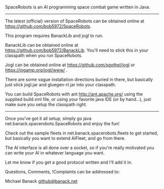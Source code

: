 SpaceRobots is an AI programming space combat game written in Java.

----------------------------------------------------------------------

The latest (official) version of SpaceRobots can be obtained online at
https://github.com/bob5972/SpaceRobots.

This program requires BanackLib and jogl to run.

BanackLib can be obtained online at https://github.com/bob5972/BanackLib.
You'll need to stick this in your classpath when you run SpaceRobots.

Jogl can be obtained online at https://github.com/sgothel/jogl or
https://jogamp.org/jogl/www/ .

There are some vague installation directions buried in there, but basically
just stick jogl.jar and gluegen-rt.jar into your classpath.

You can build SpaceRobots with ant http://ant.apache.org/ using the supplied
build.xml file, or using your favorite java IDE (or by hand...), just make sure
you setup the classpath right.

----------------------------------------------------------------------

Once you've got it all setup, simply go java net.banack.spacerobots.SpaceRobots
and enjoy the fun!

Check out the sample fleets in net.banack.spacerobots.fleets to get started,
but basically you want to extend AIFleet, and go from there.

The AI interface is all done over a socket, so if you're really motivated you
can write your AI in whatever language you want.

Let me know if you get a good protocol written and I'll add it in.

Questions, Comments, !Complaints can be addressed to:

Michael Banack <github@banack.net>
